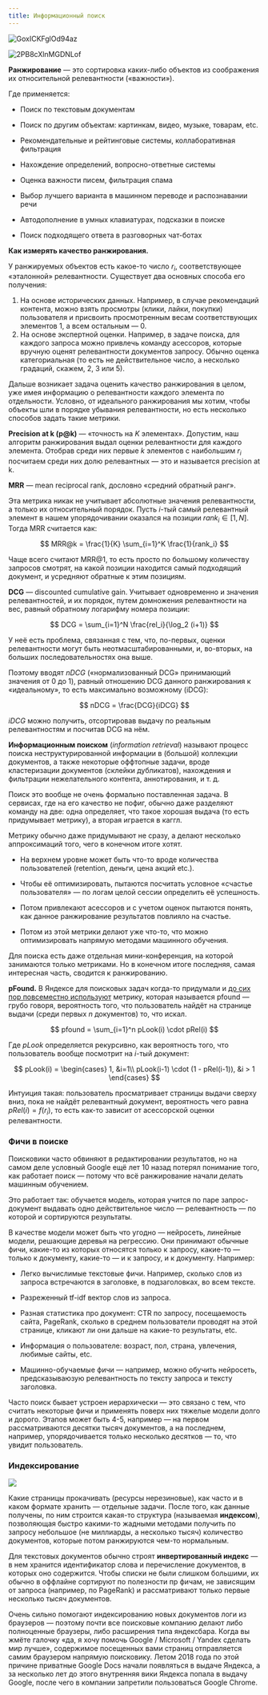 ```yaml
---
title: Информационный поиск
---
```


![GoxICKFglOd94az](https://i.loli.net/2019/11/25/GoxICKFglOd94az.jpg)

![2PB8cXlnMGDNLof](https://i.loli.net/2019/11/25/2PB8cXlnMGDNLof.jpg)

**Ранжирование** — это сортировка каких-либо объектов из соображения их относительной релевантности («важности»).

Где применяется:

* Поиск по текстовым документам

* Поиск по другим объектам: картинкам, видео, музыке, товарам, etc.

* Рекомендательные и рейтинговые системы, коллаборативная фильтрация

* Нахождение определений, вопросно-ответные системы

* Оценка важности писем, фильтрация спама

* Выбор лучшего варианта в машинном переводе и распознавании речи

* Автодополнение в умных клавиатурах, подсказки в поиске

* Поиск подходящего ответа в разговорных чат-ботах

**Как измерять качество ранжирования.**

У ранжируемых объектов есть какое-то число $r_i$, соответствующее «эталонной» релевантности. Существует два основных способа его получения:

1. На основе исторических данных. Например, в случае рекомендаций контента, можно взять просмотры (клики, лайки, покупки) пользователя и присвоить просмотренным весам соответствующих элементов 1, а всем остальным — 0.  
2. На основе экспертной оценки. Например, в задаче поиска, для каждого запроса можно привлечь команду асессоров, которые вручную оценят релевантности документов запросу. Обычно оценка категориальная (то есть не действительное число, а несколько градаций, скажем, 2, 3 или 5). 

Дальше возникает задача оценить качество ранжирования в целом, уже имея информацию о релевантности каждого элемента по отдельности. Условно, от идеального ранжирования мы хотим, чтобы объекты шли в порядке убывания релевантности, но есть несколько способов задать такие метрики.

**Precision at k (p@k)** — «точность на $K$ элементах». Допустим, наш алгоритм ранжирования выдал оценки релевантности для каждого элемента. Отобрав среди них первые $k$ элементов с наибольшим $r_i$ посчитаем среди них долю релевантных — это и называется precision at k.

**MRR** — mean reciprocal rank, дословно «средний обратный ранг».

Эта метрика никак не учитывает абсолютные значения релевантности, а только их относительный порядок. Пусть $i$-тый самый релевантный элемент в нашем упорядочивании оказался на позиции $rank_i \in [1, N]$. Тогда MRR считается как:

$$
MRR@k = \frac{1}{K} \sum_{i=1}^K \frac{1}{rank_i}
$$

Чаще всего считают MRR@1, то есть просто по большому количеству запросов смотрят, на какой позиции находится самый подходящий документ, и усредняют обратные к этим позициям.

**DCG** — discounted cumulative gain. Учитывает одновременно и значения релевантностей, и их порядок, путем домножения релевантности на вес, равный обратному логарифму номера позиции:

$$
DCG = \sum_{i=1}^N \frac{rel_i}{\log_2 (i+1)}
$$

У неё есть проблема, связанная с тем, что, по-первых, оценки релевантности могут быть неотмасштабированными, и, во-вторых, на больших последовательностях она выше.

Поэтому вводят $nDCG$ («нормализованный DCG» принимающий значения от 0 до 1), равный отношению DCG данного ранжирования к «идеальному», то есть максимально возможному (iDCG):

$$
nDCG = \frac{DCG}{iDCG}
$$

$iDCG$ можно получить, отсортировав выдачу по реальным релевантностям и посчитав DCG на нём.

**Информационным поиском** (*information retrieval*) называют процесс поиска неструктурированной информации в (большой) коллекции документов, а также некоторые оффтопные задачи, вроде кластеризации документов (склейки дубликатов), нахождения и фильтрации нежелательного контента, аннотирования, и т. д.

Поиск это вообще не очень формально поставленная задача. В сервисах, где на его качество не пофиг, обычно даже разделяют команду на две: одна определяет, что такое хорошая выдача (то есть придумывает метрику), а вторая играется в каггл.

Метрику обычно даже придумывают не сразу, а делают несколько аппроксимаций того, чего в конечном итоге хотят.

* На верхнем уровне может быть что-то вроде количества пользователей (retention, деньги, цена акций etc.).

* Чтобы её оптимизировать, пытаются посчитать условное «счастье пользователя» — по логам целой сессии определить её успешность.

* Потом привлекают асессоров и с учетом оценок пытаются понять, как данное ранжирование результатов повлияло на счастье.

* Потом из этой метрики делают уже что-то, что можно оптимизировать напрямую методами машинного обучения. 

Для поиска есть даже отдельная мини-конференция, на которой занимаются только метриками. Но в конечном итоге последняя, самая интересная часть, сводится к ранжированию.

**pFound.** В Яндексе для поисковых задач когда-то придумали и [до сих пор повсеместно используют](https://catboost.ai/docs/references/pfound.html) метрику, которая называется pfound — грубо говоря, вероятность того, что пользователь найдёт на странице выдачи (среди первых $n$ документов) то, что искал.

$$
pfound = \sum_{i=1}^n pLook(i) \cdot pRel(i)
$$

Где $pLook$ определяется рекурсивно, как вероятность того, что пользователь вообще посмотрит на $i$-тый документ:

$$
pLook(i) = \begin{cases}
1, &i=1\\
pLook(i-1) \cdot (1 - pRel(i-1)), &i > 1
\end{cases}
$$

Интуиция такая: пользователь просматривает страницы выдачи сверху вниз, пока не найдёт релевантный документ, вероятность чего равна $pRel(i) = f(r_i)$, то есть как-то зависит от асессорской оценки релевантности.

### Фичи в поиске

Поисковики часто обвиняют в редактировании результатов, но на самом деле условный Google ещё лет 10 назад потерял понимание того, как работает поиск — потому что всё ранжирование начали делать машинным обучением.

Это работает так: обучается модель, которая учится по паре запрос-документ выдавать одно действительное число — релевантность — по которой и сортируются результаты.

В качестве модели может быть что угодно — нейросеть, линейные модели, решающие деревья на регрессию. Они принимают обычные фичи, какие-то из которых относятся только к запросу, какие-то — только к документу, какие-то — и к запросу, и к документу. Например:

* Легко вычислимые текстовые фичи. Например, сколько слов из запроса встречаются в заголовке, в подзаголовках, во всем тексте.

* Разреженный tf-idf вектор слов из запроса.

* Разная статистика про документ: CTR по запросу, посещаемость сайта, PageRank, сколько в среднем пользователи проводят на этой странице, кликают ли они дальше на какие-то результаты, etc.

* Информация о пользователе: возраст, пол, страна, увлечения, любимые сайты, etc.

* Машинно-обучаемые фичи — например, можно обучить нейросеть, предсказываюзую релевантность по тексту запроса и тексту заголовка.

Часто поиск бывает устроен иерархически — это связано с тем, что считать некоторые фичи и применять поверх них тяжелые модели долго и дорого. Этапов может быть 4-5, например — на первом рассматриваются десятки тысяч документов, а на последнем, например, упорядочивается только несколько десятков — то, что увидит пользователь.

### Индексирование

![](https://miro.medium.com/max/1200/1*Z-lWQkqbDq85SMz6kye5Kw.png)

Какие страницы прокачивать (ресурсы нерезиновые), как часто и в каком формате хранить — отдельные задачи. После того, как данные получены, по ним строится какая-то структура (называемая **индексом**), позволяющая быстро какими-то жадными методами получить по запросу небольшое (не миллиарды, а несколько тысяч) количество документов, которые потом ранжируются чем-то нормальным.

Для текстовых документов обычно строят **инвертированный индекс** — в нем хранится идентификатор слова и перечисление документов, в которых оно содержится. Чтобы списки не были слишком большими, их обычно в оффлайне сортируют по полезности пр фичам, не зависящим от запроса (например, по PageRank) и рассматривают только первые несколько тысяч документов.

Очень сильно помогают индексированию новых документов логи из браузеров — поэтому почти все поисковые компанию делают либо полноценные браузеры, либо расширения типа яндексбара. Когда вы жмёте галочку «да, я хочу помочь Google / Microsoft / Yandex сделать мир лучше», содержимое посещенных вами страниц отправляется самим браузером напрямую поисковику. Летом 2018 года по этой причине приватные Google Docs начали появляться в выдаче Яндекса, а за несколько лет до этого внутренняя вики Яндекса попала в выдачу Google, после чего в компании запретили пользоваться Google Chrome.
